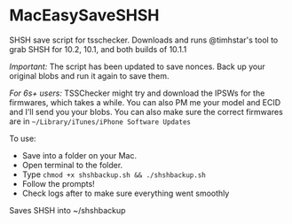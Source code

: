 # MacEasySaveSHSH

SHSH save script for tsschecker. Downloads and runs @timhstar's tool to grab SHSH for 10.2, 10.1, and both builds of 10.1.1

*Important:* The script has been updated to save nonces. Back up your original blobs and run it again to save them. 

*For 6s+ users:* TSSChecker might try and download the IPSWs for the firmwares, which takes a while. You can also PM me your model and ECID and I'll send you your blobs. You can also make sure the correct firmwares are in `~/Library/iTunes/iPhone Software Updates`

To use: 

- Save into a folder on your Mac.
- Open terminal to the folder. 
- Type `chmod +x shshbackup.sh && ./shshbackup.sh`
- Follow the prompts!
- Check logs after to make sure everything went smoothly

Saves SHSH into ~/shshbackup
